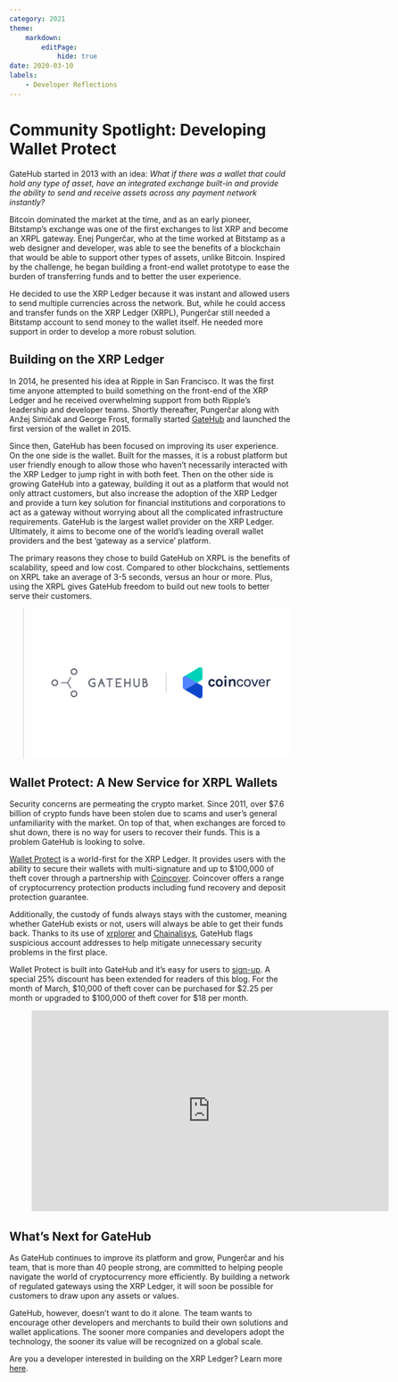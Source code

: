 ```yaml
---
category: 2021
theme:
    markdown:
        editPage:
            hide: true
date: 2020-03-10
labels:
    - Developer Reflections
---
```

# Community Spotlight: Developing Wallet Protect

GateHub started in 2013 with an idea: _What if there was a wallet that could hold any type of asset, have an integrated exchange built-in and provide the ability to send and receive assets across any payment network instantly?_

<!-- BREAK -->

Bitcoin dominated the market at the time, and as an early pioneer, Bitstamp’s exchange was one of the first exchanges to list XRP and become an XRPL gateway. Enej Pungerčar, who at the time worked at Bitstamp as a web designer and developer, was able to see the benefits of a blockchain that would be able to support other types of assets, unlike Bitcoin. Inspired by the challenge, he began building a front-end wallet prototype to ease the burden of transferring funds and to better the user experience.

He decided to use the XRP Ledger because it was instant and allowed users to send multiple currencies across the network. But, while he could access and transfer funds on the XRP Ledger (XRPL), Pungerčar still needed a Bitstamp account to send money to the wallet itself. He needed more support in order to develop a more robust solution.

## Building on the XRP Ledger

In 2014, he presented his idea at Ripple in San Francisco. It was the first time anyone attempted to build something on the front-end of the XRP Ledger and he received overwhelming support from both Ripple’s leadership and developer teams. Shortly thereafter, Pungerčar along with Anžej Simičak and George Frost, formally started [GateHub](https://gatehub.net/?utm_source=ripplex&utm_medium=affiliate&utm_campaign=wallet_protect) and launched the first version of the wallet in 2015.

Since then, GateHub has been focused on improving its user experience. On the one side is the wallet. Built for the masses, it is a robust platform but user friendly enough to allow those who haven’t necessarily interacted with the XRP Ledger to jump right in with both feet. Then on the other side is growing GateHub into a gateway, building it out as a platform that would not only attract customers, but also increase the adoption of the XRP Ledger and provide a turn key solution for financial institutions and corporations to act as a gateway without worrying about all the complicated infrastructure requirements. GateHub is the largest wallet provider on the XRP Ledger. Ultimately, it aims to become one of the world’s leading overall wallet providers and the best ‘gateway as a service’ platform.

The primary reasons they chose to build GateHub on XRPL is the benefits of scalability, speed and low cost. Compared to other blockchains, settlements on XRPL take an average of 3-5 seconds, versus an hour or more. Plus, using the XRPL gives GateHub freedom to build out new tools to better serve their customers.

> ![Gatehub and Coincover logos](../img/gatehub-coincover.png)

## Wallet Protect: A New Service for XRPL Wallets

Security concerns are permeating the crypto market. Since 2011, over $7.6 billion of crypto funds have been stolen due to scams and user’s general unfamiliarity with the market. On top of that, when exchanges are forced to shut down, there is no way for users to recover their funds. This is a problem GateHub is looking to solve.

[Wallet Protect](https://gatehub.net/blog/wallet-protect-faq/?utm_source=ripplex&utm_medium=affiliate&utm_campaign=wallet_protect) is a world-first for the XRP Ledger. It provides users with the ability to secure their wallets with multi-signature and up to $100,000 of theft cover through a partnership with [Coincover](http://coincover.com/). Coincover offers a range of cryptocurrency protection products including fund recovery and deposit protection guarantee.

Additionally, the custody of funds always stays with the customer, meaning whether GateHub exists or not, users will always be able to get their funds back. Thanks to its use of [xrplorer](https://xrplorer.com/) and [Chainalisys](https://www.chainalysis.com/), GateHub flags suspicious account addresses to help mitigate unnecessary security problems in the first place.

Wallet Protect is built into GateHub and it’s easy for users to [sign-up](https://signin.gatehub.net/signup?utm_source=ripplex&utm_medium=affiliate&utm_campaign=wallet_protect). A special 25% discount has been extended for readers of this blog. For the month of March, $10,000 of theft cover can be purchased for $2.25 per month or upgraded to $100,000 of theft cover for $18 per month.

<figure class="kg-card kg-embed-card"><iframe src="https://player.vimeo.com/video/522005166?app_id=122963" width="640" height="360" frameborder="0" allow="autoplay; fullscreen; picture-in-picture" allowfullscreen></iframe></figure>

## What’s Next for GateHub

As GateHub continues to improve its platform and grow, Pungerčar and his team, that is more than 40 people strong, are committed to helping people navigate the world of cryptocurrency more efficiently. By building a network of regulated gateways using the XRP Ledger, it will soon be possible for customers to draw upon any assets or values.

GateHub, however, doesn’t want to do it alone. The team wants to encourage other developers and merchants to build their own solutions and wallet applications. The sooner more companies and developers adopt the technology, the sooner its value will be recognized on a global scale.

Are you a developer interested in building on the XRP Ledger? Learn more [here](https://xrpl.org/docs.html).
